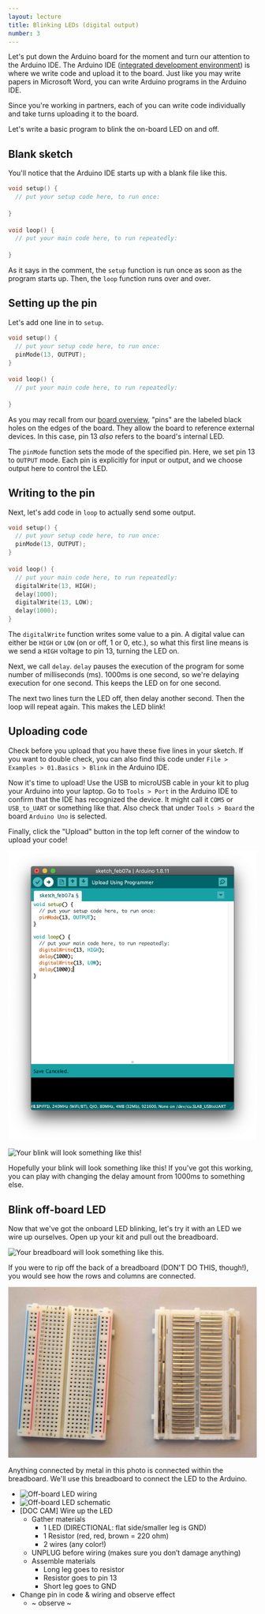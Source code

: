 ```yaml
---
layout: lecture
title: Blinking LEDs (digital output)
number: 3
---
```


Let's put down the Arduino board for the moment and turn our attention to the
Arduino IDE. The Arduino IDE ([integrated development environment][ide]) is
where we write code and upload it to the board. Just like you may write
papers in Microsoft Word, you can write Arduino programs in the Arduino IDE.

Since you're working in partners, each of you can write code individually and
take turns uploading it to the board.

Let's write a basic program to blink the on-board LED on and off.

## Blank sketch

You'll notice that the Arduino IDE starts up with a blank file like this.

```cpp
void setup() {
  // put your setup code here, to run once:

}

void loop() {
  // put your main code here, to run repeatedly:

}
```

As it says in the comment, the `setup` function is run once as soon as the
program starts up. Then, the `loop` function runs over and over.

## Setting up the pin

Let's add one line in to `setup`.

```cpp
void setup() {
  // put your setup code here, to run once:
  pinMode(13, OUTPUT);
}

void loop() {
  // put your main code here, to run repeatedly:

}
```

As you may recall from our [board overview](/lectures/board/), "pins" are the
labeled black holes on the edges of the board. They allow the board to
reference external devices. In this case, pin 13 _also_ refers to the board's
internal LED.

The `pinMode` function sets the mode of the specified pin. Here, we set pin
13 to `OUTPUT` mode. Each pin is explicitly for input or output, and we
choose output here to control the LED.

## Writing to the pin

Next, let's add code in `loop` to actually send some output.

```cpp
void setup() {
  // put your setup code here, to run once:
  pinMode(13, OUTPUT);
}

void loop() {
  // put your main code here, to run repeatedly:
  digitalWrite(13, HIGH);
  delay(1000);
  digitalWrite(13, LOW);
  delay(1000);
}
```

The `digitalWrite` function writes some value to a pin. A digital value can
either be `HIGH` or `LOW` (on or off, 1 or 0, etc.), so what this first line
means is we send a `HIGH` voltage to pin 13, turning the LED on.

Next, we call `delay`. `delay` pauses the execution of the program for some
number of milliseconds (ms). 1000ms is one second, so we're delaying
execution for one second. This keeps the LED on for one second.

The next two lines turn the LED off, then delay another second. Then the loop
will repeat again. This makes the LED blink!

## Uploading code

Check before you upload that you have these five lines in your sketch. If you
want to double check, you can also find this code under
`File > Examples > 01.Basics > Blink` in the Arduino IDE.

Now it's time to upload! Use the USB to microUSB cable in your kit to plug
your Arduino into your laptop. Go to `Tools > Port` in the Arduino IDE to
confirm that the IDE has recognized the device. It might call it `COM5` or
`USB_to_UART` or something like that. Also check that under `Tools > Board`
the board `Arduino Uno` is selected.

Finally, click the "Upload" button in the top left corner of the window to
upload your code!

![The upload button is highlighted.](/static/img/board_upload.png)

![Your blink will look something like this!](https://thumbs.gfycat.com/SinfulFragrantConure-size_restricted.gif)

Hopefully your blink will look something like this! If you've got this
working, you can play with changing the delay amount from 1000ms to something
else.

## Blink off-board LED

Now that we've got the onboard LED blinking, let's try it with an LED we wire
up ourselves. Open up your kit and pull out the breadboard.

![Your breadboard will look something like this.](https://upload.wikimedia.org/wikipedia/commons/thumb/1/19/Electronics-White-Breadboard.jpg/640px-Electronics-White-Breadboard.jpg)

If you were to rip off the back of a breadboard (DON'T DO THIS, though!), you
would see how the rows and columns are connected.

![How breadboard rows and columns are connected.](/static/img/breadboards_side_by_side.jpg)

Anything connected by metal in this photo is connected within the breadboard.
We'll use this breadboard to connect the LED to the Arduino.

  * ![Off-board LED wiring](/staticimg/1.4_wiring.png)
  * ![Off-board LED schematic](/staticimg/1.4_schematic.png)
* [DOC CAM] Wire up the LED
  * Gather materials
    * 1 LED (DIRECTIONAL: flat side/smaller leg is GND)
    * 1 Resistor (red, red, brown = 220 ohm)
    * 2 wires (any color!)
  * UNPLUG before wiring (makes sure you don’t damage anything)
  * Assemble materials
    * Long leg goes to resistor
    * Resistor goes to pin 13
    * Short leg goes to GND
* Change pin in code & wiring and observe effect
  * ~ observe ~

[ide]: https://en.wikipedia.org/wiki/Integrated_development_environment